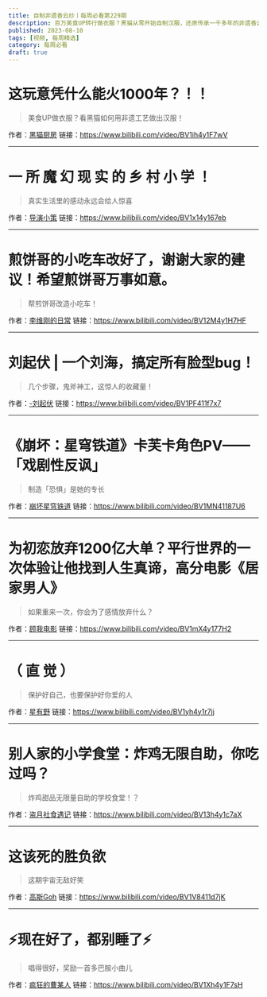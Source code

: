 ```yaml
---
title: 自制非遗香云纱丨每周必看第229期
description: 百万美食UP转行做衣服？黑猫从零开始自制汉服，还原传承一千多年的非遗香云纱技艺！
published: 2023-08-10
tags: [视频, 每周精选]
category: 每周必看
draft: true
---
```


# 这玩意凭什么能火1000年？！！
> 美食UP做衣服？看黑猫如何用非遗工艺做出汉服！

作者：[黑猫厨房](https://space.bilibili.com/1420982)
链接：https://www.bilibili.com/video/BV1ih4y1F7wV

---

# 一 所 魔 幻 现 实 的 乡 村 小 学 ！
> 真实生活里的感动永远会给人惊喜

作者：[导演小策](https://space.bilibili.com/81824112)
链接：https://www.bilibili.com/video/BV1x14y167eb

---

# 煎饼哥的小吃车改好了，谢谢大家的建议！希望煎饼哥万事如意。
> 帮煎饼哥改造小吃车！

作者：[李维刚的日常](https://space.bilibili.com/3493260093819171)
链接：https://www.bilibili.com/video/BV12M4y1H7HF

---

# 刘起伏 | 一个刘海，搞定所有脸型bug！
> 几个步骤，鬼斧神工，这惊人的收藏量！

作者：[-刘起伏](https://space.bilibili.com/556030713)
链接：https://www.bilibili.com/video/BV1PF411f7x7

---

# 《崩坏：星穹铁道》卡芙卡角色PV——「戏剧性反讽」
> 制造「恐惧」是她的专长

作者：[崩坏星穹铁道](https://space.bilibili.com/1340190821)
链接：https://www.bilibili.com/video/BV1MN41187U6

---

# 为初恋放弃1200亿大单？平行世界的一次体验让他找到人生真谛，高分电影《居家男人》
> 如果重来一次，你会为了感情放弃什么？

作者：[顾我电影](https://space.bilibili.com/1119253352)
链接：https://www.bilibili.com/video/BV1mX4y177H2

---

# （ 直 觉 ）
> 保护好自己，也要保护好你爱的人

作者：[星有野](https://space.bilibili.com/627888730)
链接：https://www.bilibili.com/video/BV1yh4y1r7jj

---

# 别人家的小学食堂：炸鸡无限自助，你吃过吗？
> 炸鸡甜品无限量自助的学校食堂！？

作者：[盗月社食遇记](https://space.bilibili.com/99157282)
链接：https://www.bilibili.com/video/BV13h4y1c7aX

---

# 这该死的胜负欲
> 这期宇宙无敌好笑

作者：[高斯Goh](https://space.bilibili.com/3913194)
链接：https://www.bilibili.com/video/BV1V8411d7jK

---

# ⚡现在好了，都别睡了⚡
> 唱得很好，奖励一首多巴胺小曲儿

作者：[疯狂的曹某人](https://space.bilibili.com/351346996)
链接：https://www.bilibili.com/video/BV1Xh4y1F7sH

